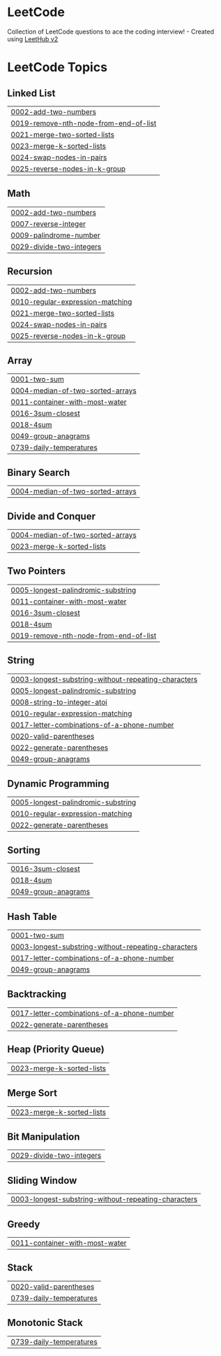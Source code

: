 # LeetCode
Collection of LeetCode questions to ace the coding interview! - Created using [LeetHub v2](https://github.com/arunbhardwaj/LeetHub-2.0)

<!---LeetCode Topics Start-->
# LeetCode Topics
## Linked List
|  |
| ------- |
| [0002-add-two-numbers](https://github.com/rhamstengel/LeetCode/tree/master/0002-add-two-numbers) |
| [0019-remove-nth-node-from-end-of-list](https://github.com/rhamstengel/LeetCode/tree/master/0019-remove-nth-node-from-end-of-list) |
| [0021-merge-two-sorted-lists](https://github.com/rhamstengel/LeetCode/tree/master/0021-merge-two-sorted-lists) |
| [0023-merge-k-sorted-lists](https://github.com/rhamstengel/LeetCode/tree/master/0023-merge-k-sorted-lists) |
| [0024-swap-nodes-in-pairs](https://github.com/rhamstengel/LeetCode/tree/master/0024-swap-nodes-in-pairs) |
| [0025-reverse-nodes-in-k-group](https://github.com/rhamstengel/LeetCode/tree/master/0025-reverse-nodes-in-k-group) |
## Math
|  |
| ------- |
| [0002-add-two-numbers](https://github.com/rhamstengel/LeetCode/tree/master/0002-add-two-numbers) |
| [0007-reverse-integer](https://github.com/rhamstengel/LeetCode/tree/master/0007-reverse-integer) |
| [0009-palindrome-number](https://github.com/rhamstengel/LeetCode/tree/master/0009-palindrome-number) |
| [0029-divide-two-integers](https://github.com/rhamstengel/LeetCode/tree/master/0029-divide-two-integers) |
## Recursion
|  |
| ------- |
| [0002-add-two-numbers](https://github.com/rhamstengel/LeetCode/tree/master/0002-add-two-numbers) |
| [0010-regular-expression-matching](https://github.com/rhamstengel/LeetCode/tree/master/0010-regular-expression-matching) |
| [0021-merge-two-sorted-lists](https://github.com/rhamstengel/LeetCode/tree/master/0021-merge-two-sorted-lists) |
| [0024-swap-nodes-in-pairs](https://github.com/rhamstengel/LeetCode/tree/master/0024-swap-nodes-in-pairs) |
| [0025-reverse-nodes-in-k-group](https://github.com/rhamstengel/LeetCode/tree/master/0025-reverse-nodes-in-k-group) |
## Array
|  |
| ------- |
| [0001-two-sum](https://github.com/rhamstengel/LeetCode/tree/master/0001-two-sum) |
| [0004-median-of-two-sorted-arrays](https://github.com/rhamstengel/LeetCode/tree/master/0004-median-of-two-sorted-arrays) |
| [0011-container-with-most-water](https://github.com/rhamstengel/LeetCode/tree/master/0011-container-with-most-water) |
| [0016-3sum-closest](https://github.com/rhamstengel/LeetCode/tree/master/0016-3sum-closest) |
| [0018-4sum](https://github.com/rhamstengel/LeetCode/tree/master/0018-4sum) |
| [0049-group-anagrams](https://github.com/rhamstengel/LeetCode/tree/master/0049-group-anagrams) |
| [0739-daily-temperatures](https://github.com/rhamstengel/LeetCode/tree/master/0739-daily-temperatures) |
## Binary Search
|  |
| ------- |
| [0004-median-of-two-sorted-arrays](https://github.com/rhamstengel/LeetCode/tree/master/0004-median-of-two-sorted-arrays) |
## Divide and Conquer
|  |
| ------- |
| [0004-median-of-two-sorted-arrays](https://github.com/rhamstengel/LeetCode/tree/master/0004-median-of-two-sorted-arrays) |
| [0023-merge-k-sorted-lists](https://github.com/rhamstengel/LeetCode/tree/master/0023-merge-k-sorted-lists) |
## Two Pointers
|  |
| ------- |
| [0005-longest-palindromic-substring](https://github.com/rhamstengel/LeetCode/tree/master/0005-longest-palindromic-substring) |
| [0011-container-with-most-water](https://github.com/rhamstengel/LeetCode/tree/master/0011-container-with-most-water) |
| [0016-3sum-closest](https://github.com/rhamstengel/LeetCode/tree/master/0016-3sum-closest) |
| [0018-4sum](https://github.com/rhamstengel/LeetCode/tree/master/0018-4sum) |
| [0019-remove-nth-node-from-end-of-list](https://github.com/rhamstengel/LeetCode/tree/master/0019-remove-nth-node-from-end-of-list) |
## String
|  |
| ------- |
| [0003-longest-substring-without-repeating-characters](https://github.com/rhamstengel/LeetCode/tree/master/0003-longest-substring-without-repeating-characters) |
| [0005-longest-palindromic-substring](https://github.com/rhamstengel/LeetCode/tree/master/0005-longest-palindromic-substring) |
| [0008-string-to-integer-atoi](https://github.com/rhamstengel/LeetCode/tree/master/0008-string-to-integer-atoi) |
| [0010-regular-expression-matching](https://github.com/rhamstengel/LeetCode/tree/master/0010-regular-expression-matching) |
| [0017-letter-combinations-of-a-phone-number](https://github.com/rhamstengel/LeetCode/tree/master/0017-letter-combinations-of-a-phone-number) |
| [0020-valid-parentheses](https://github.com/rhamstengel/LeetCode/tree/master/0020-valid-parentheses) |
| [0022-generate-parentheses](https://github.com/rhamstengel/LeetCode/tree/master/0022-generate-parentheses) |
| [0049-group-anagrams](https://github.com/rhamstengel/LeetCode/tree/master/0049-group-anagrams) |
## Dynamic Programming
|  |
| ------- |
| [0005-longest-palindromic-substring](https://github.com/rhamstengel/LeetCode/tree/master/0005-longest-palindromic-substring) |
| [0010-regular-expression-matching](https://github.com/rhamstengel/LeetCode/tree/master/0010-regular-expression-matching) |
| [0022-generate-parentheses](https://github.com/rhamstengel/LeetCode/tree/master/0022-generate-parentheses) |
## Sorting
|  |
| ------- |
| [0016-3sum-closest](https://github.com/rhamstengel/LeetCode/tree/master/0016-3sum-closest) |
| [0018-4sum](https://github.com/rhamstengel/LeetCode/tree/master/0018-4sum) |
| [0049-group-anagrams](https://github.com/rhamstengel/LeetCode/tree/master/0049-group-anagrams) |
## Hash Table
|  |
| ------- |
| [0001-two-sum](https://github.com/rhamstengel/LeetCode/tree/master/0001-two-sum) |
| [0003-longest-substring-without-repeating-characters](https://github.com/rhamstengel/LeetCode/tree/master/0003-longest-substring-without-repeating-characters) |
| [0017-letter-combinations-of-a-phone-number](https://github.com/rhamstengel/LeetCode/tree/master/0017-letter-combinations-of-a-phone-number) |
| [0049-group-anagrams](https://github.com/rhamstengel/LeetCode/tree/master/0049-group-anagrams) |
## Backtracking
|  |
| ------- |
| [0017-letter-combinations-of-a-phone-number](https://github.com/rhamstengel/LeetCode/tree/master/0017-letter-combinations-of-a-phone-number) |
| [0022-generate-parentheses](https://github.com/rhamstengel/LeetCode/tree/master/0022-generate-parentheses) |
## Heap (Priority Queue)
|  |
| ------- |
| [0023-merge-k-sorted-lists](https://github.com/rhamstengel/LeetCode/tree/master/0023-merge-k-sorted-lists) |
## Merge Sort
|  |
| ------- |
| [0023-merge-k-sorted-lists](https://github.com/rhamstengel/LeetCode/tree/master/0023-merge-k-sorted-lists) |
## Bit Manipulation
|  |
| ------- |
| [0029-divide-two-integers](https://github.com/rhamstengel/LeetCode/tree/master/0029-divide-two-integers) |
## Sliding Window
|  |
| ------- |
| [0003-longest-substring-without-repeating-characters](https://github.com/rhamstengel/LeetCode/tree/master/0003-longest-substring-without-repeating-characters) |
## Greedy
|  |
| ------- |
| [0011-container-with-most-water](https://github.com/rhamstengel/LeetCode/tree/master/0011-container-with-most-water) |
## Stack
|  |
| ------- |
| [0020-valid-parentheses](https://github.com/rhamstengel/LeetCode/tree/master/0020-valid-parentheses) |
| [0739-daily-temperatures](https://github.com/rhamstengel/LeetCode/tree/master/0739-daily-temperatures) |
## Monotonic Stack
|  |
| ------- |
| [0739-daily-temperatures](https://github.com/rhamstengel/LeetCode/tree/master/0739-daily-temperatures) |
<!---LeetCode Topics End-->